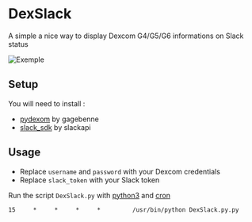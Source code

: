 # DexSlack
A simple a nice way to display Dexcom G4/G5/G6 informations on Slack status 

![Exemple](https://imgur.com/a/3RN1gi2)

## Setup
You will need to install :

- [pydexom](https://github.com/gagebenne/pydexcom) by gagebenne
- [slack_sdk](https://github.com/slackapi/python-slack-sdk) by slackapi

## Usage
- Replace `username` and `password` with your Dexcom credentials
- Replace `slack_token` with your Slack token

Run the script `DexSlack.py` with [python3](https://www.python.org/) and [cron](https://en.wikipedia.org/wiki/Cron)

```
15     *     *     *     *         /usr/bin/python DexSlack.py.py
```